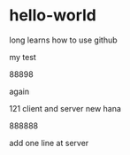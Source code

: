 # hello-world
long learns how to use github


my test


88898


again


121 client and server new hana



888888

add one line at server
